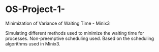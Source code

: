 # OS-Project-1-
Minimization of Variance of Waiting Time - Minix3

Simulating different methods used to minimize the waiting time for processes.
Non-preemptive scheduling used.
Based on the scheduling algorithms used in Minix3.
